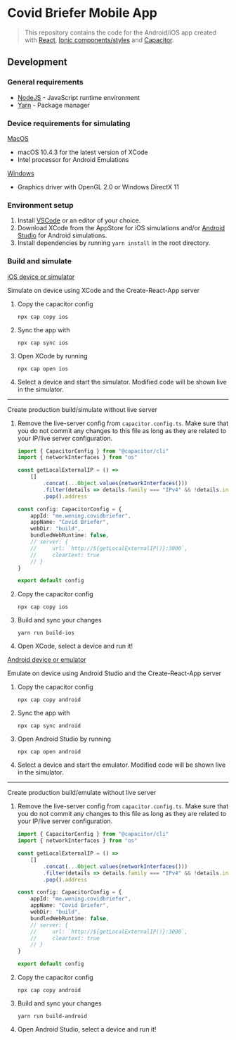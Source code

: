 # Covid Briefer Mobile App
> This repository contains the code for the Android/iOS app created with [React](https://reactjs.org), [Ionic components/styles](https://ionicframework.com) 
and [Capacitor](https://capacitorjs.com).

## Development

 ### General requirements
 - [NodeJS](https://nodejs.org) - JavaScript runtime environment
 - [Yarn](https://yarnpkg.com) - Package manager
 
 ### Device requirements for simulating
 
 <ins>MacOS</ins>
  - macOS 10.4.3 for the latest version of XCode
  - Intel processor for Android Emulations
  
  <ins>Windows</ins>
  - Graphics driver with OpenGL 2.0 or Windows DirectX 11

 ### Environment setup
 
 1. Install [VSCode](https://code.visualstudio.com/) or an editor of your choice.
 2. Download XCode from the AppStore for iOS simulations and/or [Android Studio](https://developer.android.com/studio) for Android simulations.
 3. Install dependencies by running `yarn install` in the root directory.

### Build and simulate
<ins>iOS device or simulator</ins>

Simulate on device using XCode and the Create-React-App server

 1. Copy the capacitor config
 
    ```console
    npx cap copy ios
    ```
    
 2. Sync the app with 
 
    ```console
    npx cap sync ios
    ```
    
 3. Open XCode by running 
 
    ```console
    npx cap open ios
    ```
    
 4. Select a device and start the simulator. Modified code will be shown live in the simulator.
 
---
Create production build/simulate without live server
 
 1. Remove the live-server config from `capacitor.config.ts`.
    Make sure that you do not commit any changes to this file as long as they are related to your IP/live server configuration.
    
    ```typescript
    import { CapacitorConfig } from "@capacitor/cli"
    import { networkInterfaces } from "os"

    const getLocalExternalIP = () =>
        []
            .concat(...Object.values(networkInterfaces()))
            .filter(details => details.family === "IPv4" && !details.internal)
            .pop().address

    const config: CapacitorConfig = {
        appId: "me.wening.covidbriefer",
        appName: "Covid Briefer",
        webDir: "build",
        bundledWebRuntime: false,
        // server: {
        //     url: `http://${getLocalExternalIP()}:3000`,
        //     cleartext: true
        // }
    }

    export default config
    ```
 2. Copy the capacitor config
 
    ```console
    npx cap copy ios
    ```
    
 3. Build and sync your changes
 
    ```console
    yarn run build-ios
    ```
    
 4. Open XCode, select a device and run it!

<ins>Android device or emulator</ins>

Emulate on device using Android Studio and the Create-React-App server

1. Copy the capacitor config

   ```console
   npx cap copy android
   ```

2. Sync the app with

   ```console
   npx cap sync android
   ```

3. Open Android Studio by running

   ```console
   npx cap open android
   ```

4. Select a device and start the emulator. Modified code will be shown live in the simulator.

---
Create production build/emulate without live server

1. Remove the live-server config from `capacitor.config.ts`.
   Make sure that you do not commit any changes to this file as long as they are related to your IP/live server configuration.

   ```typescript
   import { CapacitorConfig } from "@capacitor/cli"
   import { networkInterfaces } from "os"

   const getLocalExternalIP = () =>
       []
           .concat(...Object.values(networkInterfaces()))
           .filter(details => details.family === "IPv4" && !details.internal)
           .pop().address

   const config: CapacitorConfig = {
       appId: "me.wening.covidbriefer",
       appName: "Covid Briefer",
       webDir: "build",
       bundledWebRuntime: false,
       // server: {
       //     url: `http://${getLocalExternalIP()}:3000`,
       //     cleartext: true
       // }
   }

   export default config
   ```
2. Copy the capacitor config

   ```console
   npx cap copy android
   ```

3. Build and sync your changes

   ```console
   yarn run build-android
   ```

4. Open Android Studio, select a device and run it!

